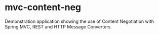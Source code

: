 mvc-content-neg
===============

Demonstration application showing the use of Content Negotiation with Spring MVC, REST and HTTP Message Converters.
